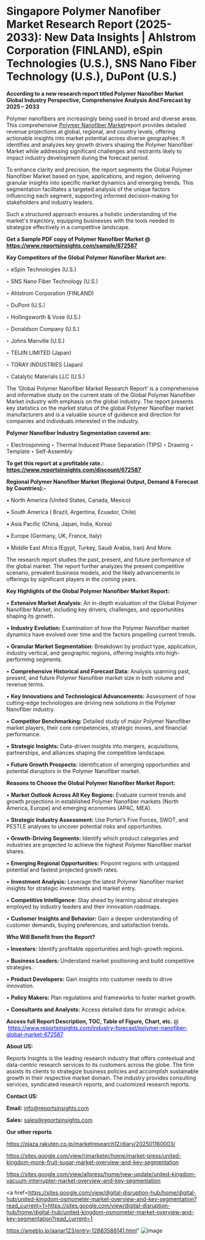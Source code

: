 # Singapore Polymer Nanofiber Market Research Report (2025-2033): New Data Insights | Ahlstrom Corporation (FINLAND), eSpin Technologies (U.S.), SNS Nano Fiber Technology (U.S.), DuPont (U.S.)

<strong>According to a new research report titled Polymer Nanofiber Market Global Industry Perspective, Comprehensive Analysis And Forecast by 2025 – 2033</strong>

Polymer nanofibers are increasingly being used in broad and diverse areas. This comprehensive <a href=https://www.reportsinsights.com/sample/672587>Polymer Nanofiber Market</a>report provides detailed revenue projections at global, regional, and country levels, offering actionable insights into market potential across diverse geographies. It identifies and analyzes key growth drivers shaping the Polymer Nanofiber Market while addressing significant challenges and restraints likely to impact industry development during the forecast period.

To enhance clarity and precision, the report segments the Global Polymer Nanofiber Market based on type, applications, and region, delivering granular insights into specific market dynamics and emerging trends. This segmentation facilitates a targeted analysis of the unique factors influencing each segment, supporting informed decision-making for stakeholders and industry leaders.

Such a structured approach ensures a holistic understanding of the market's trajectory, equipping businesses with the tools needed to strategize effectively in a competitive landscape.

<strong>Get a Sample PDF copy of Polymer Nanofiber Market </strong><strong>@<a href=https://www.reportsinsights.com/sample/672587 style=color:#0000ff;> https://www.reportsinsights.com/sample/672587</a></strong></font>

<strong>Key Competitors of the Global Polymer Nanofiber Market are:</strong>

‣ eSpin Technologies (U.S.)

‣ SNS Nano Fiber Technology (U.S.)

‣ Ahlstrom Corporation (FINLAND)

‣ DuPont (U.S.)

‣ Hollingsworth & Vose (U.S.)

‣ Donaldson Company (U.S.)

‣ Johns Manville (U.S.)

‣ TEIJIN LIMITED (Japan)

‣ TORAY INDUSTRIES (Japan)

‣ Catalytic Materials LLC (U.S.)

The ‘Global Polymer Nanofiber Market Research Report’ is a comprehensive and informative study on the current state of the Global Polymer Nanofiber Market industry with emphasis on the global industry. The report presents key statistics on the market status of the global Polymer Nanofiber market manufacturers and is a valuable source of guidance and direction for companies and individuals interested in the industry.

<strong>Polymer Nanofiber Industry Segmentation covered are:</strong>

‣ Electrospinning
‣ Thermal Induced Phase Separation (TIPS)
‣ Drawing
‣ Template
‣ Self-Assembly

<strong>To get this report at a profitable rate.: <a href=https://www.reportsinsights.com/discount/672587 style=color:#0000ff;>https://www.reportsinsights.com/discount/672587</a></strong></font>

<strong>Regional Polymer Nanofiber Market (Regional Output, Demand &amp; Forecast by Countries):-</strong>

• North America (United States, Canada, Mexico)

• South America ( Brazil, Argentina, Ecuador, Chile)

• Asia Pacific (China, Japan, India, Korea)

• Europe (Germany, UK, France, Italy)

• Middle East Africa (Egypt, Turkey, Saudi Arabia, Iran) And More.

The research report studies the past, present, and future performance of the global market. The report further analyzes the present competitive scenario, prevalent business models, and the likely advancements in offerings by significant players in the coming years.

<strong>Key Highlights of the Global Polymer Nanofiber Market Report:</strong>

• <strong>Extensive Market Analysis:</strong> An in-depth evaluation of the Global Polymer Nanofiber Market, including key drivers, challenges, and opportunities shaping its growth.

• <strong>Industry Evolution:</strong> Examination of how the Polymer Nanofiber market dynamics have evolved over time and the factors propelling current trends.

• <strong>Granular Market Segmentation:</strong> Breakdown by product type, application, industry vertical, and geographic regions, offering insights into high-performing segments.

• <strong>Comprehensive Historical and Forecast Data:</strong> Analysis spanning past, present, and future Polymer Nanofiber market size in both volume and revenue terms.

• <strong>Key Innovations and Technological Advancements:</strong> Assessment of how cutting-edge technologies are driving new solutions in the Polymer Nanofiber industry.

• <strong>Competitor Benchmarking:</strong> Detailed study of major Polymer Nanofiber market players, their core competencies, strategic moves, and financial performance.

• <strong>Strategic Insights:</strong> Data-driven insights into mergers, acquisitions, partnerships, and alliances shaping the competitive landscape.

• <strong>Future Growth Prospects:</strong> Identification of emerging opportunities and potential disruptors in the Polymer Nanofiber market.

<strong>Reasons to Choose the Global Polymer Nanofiber Market Report:</strong>

• <strong>Market Outlook Across All Key Regions:</strong> Evaluate current trends and growth projections in established Polymer Nanofiber markets (North America, Europe) and emerging economies (APAC, MEA).

• <strong>Strategic Industry Assessment:</strong> Use Porter’s Five Forces, SWOT, and PESTLE analyses to uncover potential risks and opportunities.

• <strong>Growth-Driving Segments:</strong> Identify which product categories and industries are projected to achieve the highest Polymer Nanofiber market shares.

• <strong>Emerging Regional Opportunities:</strong> Pinpoint regions with untapped potential and fastest projected growth rates.

• <strong>Investment Analysis:</strong> Leverage the latest Polymer Nanofiber market insights for strategic investments and market entry.

• <strong>Competitive Intelligence:</strong> Stay ahead by learning about strategies employed by industry leaders and their innovation roadmaps.

• <strong>Customer Insights and Behavior:</strong> Gain a deeper understanding of customer demands, buying preferences, and satisfaction trends.

<strong>Who Will Benefit from the Report?</strong>

• <strong>Investors:</strong> Identify profitable opportunities and high-growth regions.

• <strong>Business Leaders:</strong> Understand market positioning and build competitive strategies.

• <strong>Product Developers:</strong> Gain insights into customer needs to drive innovation.

• <strong>Policy Makers:</strong> Plan regulations and frameworks to foster market growth.

• <strong>Consultants and Analysts:</strong> Access detailed data for strategic advice.
</ul>
<strong>Access full Report Description, TOC, Table of Figure, Chart, etc. </strong>@  <a href=https://www.reportsinsights.com/industry-forecast/polymer-nanofiber-global-market-672587 style=color:#0000ff;>https://www.reportsinsights.com/industry-forecast/polymer-nanofiber-global-market-672587</a></font>

<strong><strong>About US</strong>:</strong>

Reports Insights is the leading research industry that offers contextual and data-centric research services to its customers across the globe. The firm assists its clients to strategize business policies and accomplish sustainable growth in their respective market domain. The industry provides consulting services, syndicated research reports, and customized research reports.

<strong>Contact US:</strong>

<p class=""""><b>Email:</b> <a href=mailto:info@reportsinsights.com>info@reportsinsights.com</a></p>
<p class=""""><b>Sales:</b> <a href=mailto:sales@reportsinsights.com>sales@reportsinsights.com</a></p>

<strong>Our other reports</strong>

<a href=https://plaza.rakuten.co.jp/marketresearch12/diary/202501160003/>https://plaza.rakuten.co.jp/marketresearch12/diary/202501160003/</a>

<a href=https://sites.google.com/view/rimarketer/home/market-press/united-kingdom-monk-fruit-sugar-market-overview-and-key-segmentation>https://sites.google.com/view/rimarketer/home/market-press/united-kingdom-monk-fruit-sugar-market-overview-and-key-segmentation</a>

<a href=https://sites.google.com/view/allpress/home/new-update/united-kingdom-vacuum-interrupter-market-overview-and-key-segmentation>https://sites.google.com/view/allpress/home/new-update/united-kingdom-vacuum-interrupter-market-overview-and-key-segmentation</a>

<a href=https://sites.google.com/view/digital-disruption-hub/home/digital-hub/united-kingdom-osmometer-market-overview-and-key-segmentation?read_current=1>https://sites.google.com/view/digital-disruption-hub/home/digital-hub/united-kingdom-osmometer-market-overview-and-key-segmentation?read_current=1</a>

<a href=https://ameblo.jp/aanar123/entry-12883588141.html>https://ameblo.jp/aanar123/entry-12883588141.html</a>"
![image](https://github.com/user-attachments/assets/21f2490a-404f-49b7-8f78-66eea259db48)
